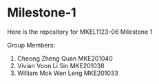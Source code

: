 # Milestone-1
Here is the repository for MKEL1123-06 Milestone 1

Group Members:
1. Cheong Zheng Quan MKE201040
2. Vivian Voon Li Sin MKE201038
3. William Mok Wen Leng MKE201033
